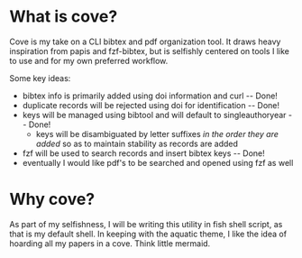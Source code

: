 # What is cove?

Cove is my take on a CLI bibtex and pdf organization tool. It draws heavy inspiration from papis and fzf-bibtex, but is selfishly centered on tools I like to use and for my own preferred workflow.

Some key ideas:
  - bibtex info is primarily added using doi information and curl -- Done!
  - duplicate records will be rejected using doi for identification -- Done!
  - keys will be managed using bibtool and will default to singleauthoryear -- Done!
    - keys will be disambiguated by letter suffixes *in the order they are added* so as to maintain stability as records are added
  - fzf will be used to search records and insert bibtex keys -- Done!
  - eventually I would like pdf's to be searched and opened using fzf as well

# Why cove?

As part of my selfishness, I will be writing this utility in fish shell script, as that is my default shell. In keeping with the aquatic theme, I like the idea of hoarding all my papers in a cove. Think little mermaid.
